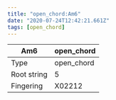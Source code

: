 ```yaml
---
title: "open_chord:Am6"
date: "2020-07-24T12:42:21.661Z"
tags: [open_chord]
---
```


|Am6|open_chord|
|---|---|
|Type|open_chord|
|Root string|5|
|Fingering|X02212|

